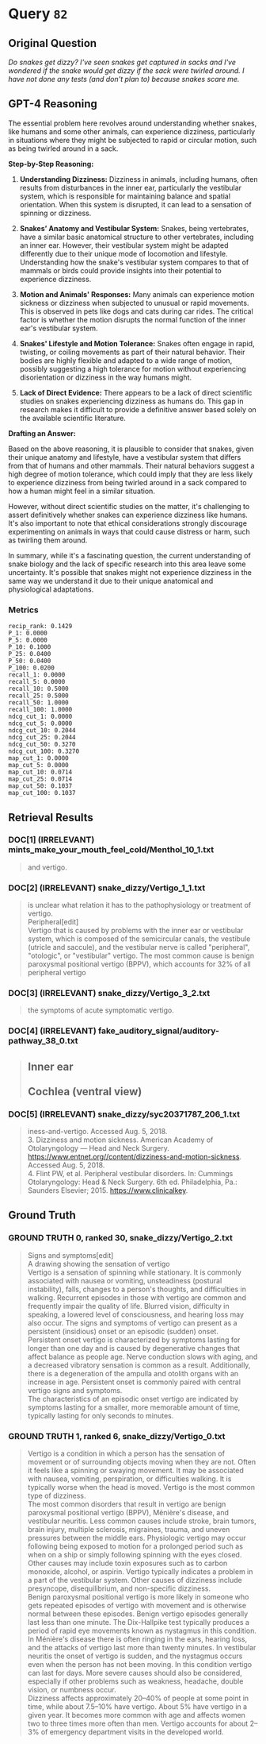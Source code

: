 # Query `82`

## Original Question

*Do snakes get dizzy?
I've seen snakes get captured in sacks and I've wondered if the snake would get dizzy if the sack were twirled around. I have not done any tests (and don't plan to) because snakes scare me.*

## GPT-4 Reasoning

The essential problem here revolves around understanding whether snakes, like humans and some other animals, can experience dizziness, particularly in situations where they might be subjected to rapid or circular motion, such as being twirled around in a sack.

**Step-by-Step Reasoning:**

1. **Understanding Dizziness:** Dizziness in animals, including humans, often results from disturbances in the inner ear, particularly the vestibular system, which is responsible for maintaining balance and spatial orientation. When this system is disrupted, it can lead to a sensation of spinning or dizziness.

2. **Snakes’ Anatomy and Vestibular System:** Snakes, being vertebrates, have a similar basic anatomical structure to other vertebrates, including an inner ear. However, their vestibular system might be adapted differently due to their unique mode of locomotion and lifestyle. Understanding how the snake's vestibular system compares to that of mammals or birds could provide insights into their potential to experience dizziness.

3. **Motion and Animals' Responses:** Many animals can experience motion sickness or dizziness when subjected to unusual or rapid movements. This is observed in pets like dogs and cats during car rides. The critical factor is whether the motion disrupts the normal function of the inner ear's vestibular system. 

4. **Snakes' Lifestyle and Motion Tolerance:** Snakes often engage in rapid, twisting, or coiling movements as part of their natural behavior. Their bodies are highly flexible and adapted to a wide range of motion, possibly suggesting a high tolerance for motion without experiencing disorientation or dizziness in the way humans might.

5. **Lack of Direct Evidence:** There appears to be a lack of direct scientific studies on snakes experiencing dizziness as humans do. This gap in research makes it difficult to provide a definitive answer based solely on the available scientific literature.

**Drafting an Answer:**

Based on the above reasoning, it is plausible to consider that snakes, given their unique anatomy and lifestyle, have a vestibular system that differs from that of humans and other mammals. Their natural behaviors suggest a high degree of motion tolerance, which could imply that they are less likely to experience dizziness from being twirled around in a sack compared to how a human might feel in a similar situation.

However, without direct scientific studies on the matter, it's challenging to assert definitively whether snakes can experience dizziness like humans. It's also important to note that ethical considerations strongly discourage experimenting on animals in ways that could cause distress or harm, such as twirling them around.

In summary, while it's a fascinating question, the current understanding of snake biology and the lack of specific research into this area leave some uncertainty. It's possible that snakes might not experience dizziness in the same way we understand it due to their unique anatomical and physiological adaptations.

### Metrics

```
recip_rank: 0.1429
P_1: 0.0000
P_5: 0.0000
P_10: 0.1000
P_25: 0.0400
P_50: 0.0400
P_100: 0.0200
recall_1: 0.0000
recall_5: 0.0000
recall_10: 0.5000
recall_25: 0.5000
recall_50: 1.0000
recall_100: 1.0000
ndcg_cut_1: 0.0000
ndcg_cut_5: 0.0000
ndcg_cut_10: 0.2044
ndcg_cut_25: 0.2044
ndcg_cut_50: 0.3270
ndcg_cut_100: 0.3270
map_cut_1: 0.0000
map_cut_5: 0.0000
map_cut_10: 0.0714
map_cut_25: 0.0714
map_cut_50: 0.1037
map_cut_100: 0.1037
```

## Retrieval Results

### DOC[1] (IRRELEVANT) mints_make_your_mouth_feel_cold/Menthol_10_1.txt
> and vertigo.

### DOC[2] (IRRELEVANT) snake_dizzy/Vertigo_1_1.txt
> is unclear what relation it has to the pathophysiology or treatment of vertigo.<br>Peripheral[edit]<br>Vertigo that is caused by problems with the inner ear or vestibular system, which is composed of the semicircular canals, the vestibule (utricle and saccule), and the vestibular nerve is called "peripheral", "otologic", or "vestibular" vertigo. The most common cause is benign paroxysmal positional vertigo (BPPV), which accounts for 32% of all peripheral vertigo

### DOC[3] (IRRELEVANT) snake_dizzy/Vertigo_3_2.txt
> the symptoms of acute symptomatic vertigo.

### DOC[4] (IRRELEVANT) fake_auditory_signal/auditory-pathway_38_0.txt
> ##  Inner ear<br><br>Cochlea (ventral view)

### DOC[5] (IRRELEVANT) snake_dizzy/syc20371787_206_1.txt
> iness-and-vertigo. Accessed Aug. 5, 2018.<br>3. Dizziness and motion sickness. American Academy of Otolaryngology — Head and Neck Surgery. https://www.entnet.org//content/dizziness-and-motion-sickness. Accessed Aug. 5, 2018.<br>4. Flint PW, et al. Peripheral vestibular disorders. In: Cummings Otolaryngology: Head & Neck Surgery. 6th ed. Philadelphia, Pa.: Saunders Elsevier; 2015. https://www.clinicalkey.


## Ground Truth

### GROUND TRUTH 0, ranked 30, snake_dizzy/Vertigo_2.txt
> Signs and symptoms[edit]<br>A drawing showing the sensation of vertigo<br>Vertigo is a sensation of spinning while stationary. It is commonly associated with nausea or vomiting, unsteadiness (postural instability), falls, changes to a person's thoughts, and difficulties in walking. Recurrent episodes in those with vertigo are common and frequently impair the quality of life. Blurred vision, difficulty in speaking, a lowered level of consciousness, and hearing loss may also occur. The signs and symptoms of vertigo can present as a persistent (insidious) onset or an episodic (sudden) onset.<br>Persistent onset vertigo is characterized by symptoms lasting for longer than one day and is caused by degenerative changes that affect balance as people age. Nerve conduction slows with aging, and a decreased vibratory sensation is common as a result. Additionally, there is a degeneration of the ampulla and otolith organs with an increase in age. Persistent onset is commonly paired with central vertigo signs and symptoms.<br>The characteristics of an episodic onset vertigo are indicated by symptoms lasting for a smaller, more memorable amount of time, typically lasting for only seconds to minutes.

### GROUND TRUTH 1, ranked 6, snake_dizzy/Vertigo_0.txt
> Vertigo is a condition in which a person has the sensation of movement or of surrounding objects moving when they are not. Often it feels like a spinning or swaying movement. It may be associated with nausea, vomiting, perspiration, or difficulties walking. It is typically worse when the head is moved. Vertigo is the most common type of dizziness.<br>The most common disorders that result in vertigo are benign paroxysmal positional vertigo (BPPV), Ménière's disease, and vestibular neuritis. Less common causes include stroke, brain tumors, brain injury, multiple sclerosis, migraines, trauma, and uneven pressures between the middle ears. Physiologic vertigo may occur following being exposed to motion for a prolonged period such as when on a ship or simply following spinning with the eyes closed. Other causes may include toxin exposures such as to carbon monoxide, alcohol, or aspirin. Vertigo typically indicates a problem in a part of the vestibular system. Other causes of dizziness include presyncope, disequilibrium, and non-specific dizziness.<br>Benign paroxysmal positional vertigo is more likely in someone who gets repeated episodes of vertigo with movement and is otherwise normal between these episodes. Benign vertigo episodes generally last less than one minute. The Dix-Hallpike test typically produces a period of rapid eye movements known as nystagmus in this condition. In Ménière's disease there is often ringing in the ears, hearing loss, and the attacks of vertigo last more than twenty minutes. In vestibular neuritis the onset of vertigo is sudden, and the nystagmus occurs even when the person has not been moving. In this condition vertigo can last for days. More severe causes should also be considered, especially if other problems such as weakness, headache, double vision, or numbness occur.<br>Dizziness affects approximately 20–40% of people at some point in time, while about 7.5–10% have vertigo. About 5% have vertigo in a given year. It becomes more common with age and affects women two to three times more often than men. Vertigo accounts for about 2–3% of emergency department visits in the developed world.
